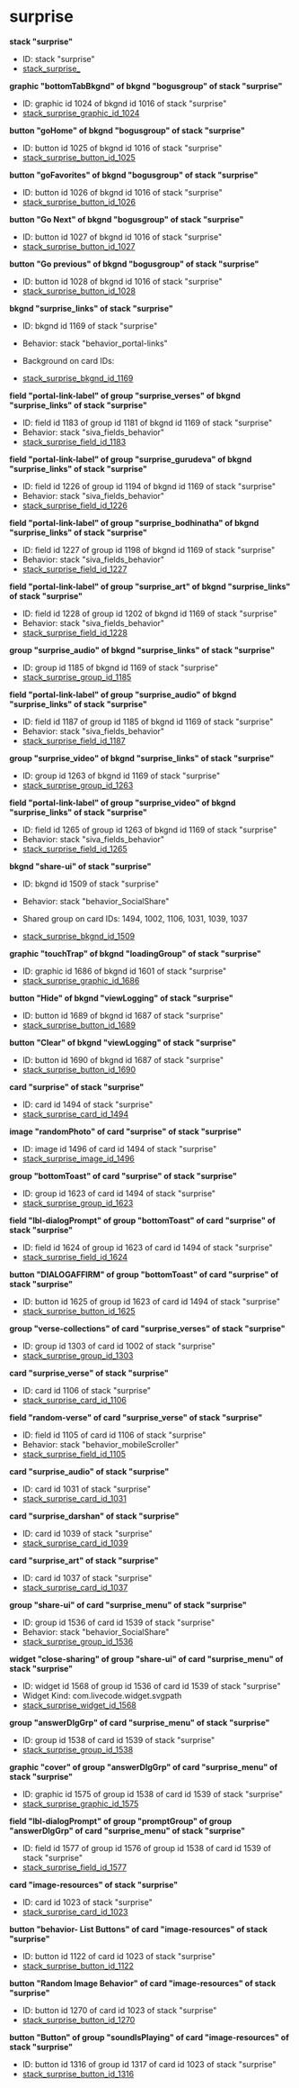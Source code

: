 # surprise
**stack "surprise"**
* ID: stack "surprise"
* [stack_surprise_](./../../ScriptTracker/modules/surprise_Scripts/stack_surprise_.livecodescript)

**graphic "bottomTabBkgnd" of bkgnd "bogusgroup" of stack "surprise"**
* ID: graphic id 1024 of bkgnd id 1016 of stack "surprise"
* [stack_surprise_graphic_id_1024](./../../ScriptTracker/modules/surprise_Scripts/stack_surprise_graphic_id_1024.livecodescript)

**button "goHome" of bkgnd "bogusgroup" of stack "surprise"**
* ID: button id 1025 of bkgnd id 1016 of stack "surprise"
* [stack_surprise_button_id_1025](./../../ScriptTracker/modules/surprise_Scripts/stack_surprise_button_id_1025.livecodescript)

**button "goFavorites" of bkgnd "bogusgroup" of stack "surprise"**
* ID: button id 1026 of bkgnd id 1016 of stack "surprise"
* [stack_surprise_button_id_1026](./../../ScriptTracker/modules/surprise_Scripts/stack_surprise_button_id_1026.livecodescript)

**button "Go Next" of bkgnd "bogusgroup" of stack "surprise"**
* ID: button id 1027 of bkgnd id 1016 of stack "surprise"
* [stack_surprise_button_id_1027](./../../ScriptTracker/modules/surprise_Scripts/stack_surprise_button_id_1027.livecodescript)

**button "Go previous" of bkgnd "bogusgroup" of stack "surprise"**
* ID: button id 1028 of bkgnd id 1016 of stack "surprise"
* [stack_surprise_button_id_1028](./../../ScriptTracker/modules/surprise_Scripts/stack_surprise_button_id_1028.livecodescript)

**bkgnd "surprise_links" of stack "surprise"**
* ID: bkgnd id 1169 of stack "surprise"
* Behavior: stack "behavior_portal-links"

* Background on card IDs: 
* [stack_surprise_bkgnd_id_1169](./../../ScriptTracker/modules/surprise_Scripts/stack_surprise_bkgnd_id_1169.livecodescript)

**field "portal-link-label" of group "surprise_verses" of bkgnd "surprise_links" of stack "surprise"**
* ID: field id 1183 of group id 1181 of bkgnd id 1169 of stack "surprise"
* Behavior: stack "siva_fields_behavior"
* [stack_surprise_field_id_1183](./../../ScriptTracker/modules/surprise_Scripts/stack_surprise_field_id_1183.livecodescript)

**field "portal-link-label" of group "surprise_gurudeva" of bkgnd "surprise_links" of stack "surprise"**
* ID: field id 1226 of group id 1194 of bkgnd id 1169 of stack "surprise"
* Behavior: stack "siva_fields_behavior"
* [stack_surprise_field_id_1226](./../../ScriptTracker/modules/surprise_Scripts/stack_surprise_field_id_1226.livecodescript)

**field "portal-link-label" of group "surprise_bodhinatha" of bkgnd "surprise_links" of stack "surprise"**
* ID: field id 1227 of group id 1198 of bkgnd id 1169 of stack "surprise"
* Behavior: stack "siva_fields_behavior"
* [stack_surprise_field_id_1227](./../../ScriptTracker/modules/surprise_Scripts/stack_surprise_field_id_1227.livecodescript)

**field "portal-link-label" of group "surprise_art" of bkgnd "surprise_links" of stack "surprise"**
* ID: field id 1228 of group id 1202 of bkgnd id 1169 of stack "surprise"
* Behavior: stack "siva_fields_behavior"
* [stack_surprise_field_id_1228](./../../ScriptTracker/modules/surprise_Scripts/stack_surprise_field_id_1228.livecodescript)

**group "surprise_audio" of bkgnd "surprise_links" of stack "surprise"**
* ID: group id 1185 of bkgnd id 1169 of stack "surprise"
* [stack_surprise_group_id_1185](./../../ScriptTracker/modules/surprise_Scripts/stack_surprise_group_id_1185.livecodescript)

**field "portal-link-label" of group "surprise_audio" of bkgnd "surprise_links" of stack "surprise"**
* ID: field id 1187 of group id 1185 of bkgnd id 1169 of stack "surprise"
* Behavior: stack "siva_fields_behavior"
* [stack_surprise_field_id_1187](./../../ScriptTracker/modules/surprise_Scripts/stack_surprise_field_id_1187.livecodescript)

**group "surprise_video" of bkgnd "surprise_links" of stack "surprise"**
* ID: group id 1263 of bkgnd id 1169 of stack "surprise"
* [stack_surprise_group_id_1263](./../../ScriptTracker/modules/surprise_Scripts/stack_surprise_group_id_1263.livecodescript)

**field "portal-link-label" of group "surprise_video" of bkgnd "surprise_links" of stack "surprise"**
* ID: field id 1265 of group id 1263 of bkgnd id 1169 of stack "surprise"
* Behavior: stack "siva_fields_behavior"
* [stack_surprise_field_id_1265](./../../ScriptTracker/modules/surprise_Scripts/stack_surprise_field_id_1265.livecodescript)

**bkgnd "share-ui" of stack "surprise"**
* ID: bkgnd id 1509 of stack "surprise"
* Behavior: stack "behavior_SocialShare"

* Shared group on card IDs: 1494, 1002, 1106, 1031, 1039, 1037
* [stack_surprise_bkgnd_id_1509](./../../ScriptTracker/modules/surprise_Scripts/stack_surprise_bkgnd_id_1509.livecodescript)

**graphic "touchTrap" of bkgnd "loadingGroup" of stack "surprise"**
* ID: graphic id 1686 of bkgnd id 1601 of stack "surprise"
* [stack_surprise_graphic_id_1686](./../../ScriptTracker/modules/surprise_Scripts/stack_surprise_graphic_id_1686.livecodescript)

**button "Hide" of bkgnd "viewLogging" of stack "surprise"**
* ID: button id 1689 of bkgnd id 1687 of stack "surprise"
* [stack_surprise_button_id_1689](./../../ScriptTracker/modules/surprise_Scripts/stack_surprise_button_id_1689.livecodescript)

**button "Clear" of bkgnd "viewLogging" of stack "surprise"**
* ID: button id 1690 of bkgnd id 1687 of stack "surprise"
* [stack_surprise_button_id_1690](./../../ScriptTracker/modules/surprise_Scripts/stack_surprise_button_id_1690.livecodescript)

**card "surprise" of stack "surprise"**
* ID: card id 1494 of stack "surprise"
* [stack_surprise_card_id_1494](./../../ScriptTracker/modules/surprise_Scripts/stack_surprise_card_id_1494.livecodescript)

**image "randomPhoto" of card "surprise" of stack "surprise"**
* ID: image id 1496 of card id 1494 of stack "surprise"
* [stack_surprise_image_id_1496](./../../ScriptTracker/modules/surprise_Scripts/stack_surprise_image_id_1496.livecodescript)

**group "bottomToast" of card "surprise" of stack "surprise"**
* ID: group id 1623 of card id 1494 of stack "surprise"
* [stack_surprise_group_id_1623](./../../ScriptTracker/modules/surprise_Scripts/stack_surprise_group_id_1623.livecodescript)

**field "lbl-dialogPrompt" of group "bottomToast" of card "surprise" of stack "surprise"**
* ID: field id 1624 of group id 1623 of card id 1494 of stack "surprise"
* [stack_surprise_field_id_1624](./../../ScriptTracker/modules/surprise_Scripts/stack_surprise_field_id_1624.livecodescript)

**button "DIALOGAFFIRM" of group "bottomToast" of card "surprise" of stack "surprise"**
* ID: button id 1625 of group id 1623 of card id 1494 of stack "surprise"
* [stack_surprise_button_id_1625](./../../ScriptTracker/modules/surprise_Scripts/stack_surprise_button_id_1625.livecodescript)

**group "verse-collections" of card "surprise_verses" of stack "surprise"**
* ID: group id 1303 of card id 1002 of stack "surprise"
* [stack_surprise_group_id_1303](./../../ScriptTracker/modules/surprise_Scripts/stack_surprise_group_id_1303.livecodescript)

**card "surprise_verse" of stack "surprise"**
* ID: card id 1106 of stack "surprise"
* [stack_surprise_card_id_1106](./../../ScriptTracker/modules/surprise_Scripts/stack_surprise_card_id_1106.livecodescript)

**field "random-verse" of card "surprise_verse" of stack "surprise"**
* ID: field id 1105 of card id 1106 of stack "surprise"
* Behavior: stack "behavior_mobileScroller"
* [stack_surprise_field_id_1105](./../../ScriptTracker/modules/surprise_Scripts/stack_surprise_field_id_1105.livecodescript)

**card "surprise_audio" of stack "surprise"**
* ID: card id 1031 of stack "surprise"
* [stack_surprise_card_id_1031](./../../ScriptTracker/modules/surprise_Scripts/stack_surprise_card_id_1031.livecodescript)

**card "surprise_darshan" of stack "surprise"**
* ID: card id 1039 of stack "surprise"
* [stack_surprise_card_id_1039](./../../ScriptTracker/modules/surprise_Scripts/stack_surprise_card_id_1039.livecodescript)

**card "surprise_art" of stack "surprise"**
* ID: card id 1037 of stack "surprise"
* [stack_surprise_card_id_1037](./../../ScriptTracker/modules/surprise_Scripts/stack_surprise_card_id_1037.livecodescript)

**group "share-ui" of card "surprise_menu" of stack "surprise"**
* ID: group id 1536 of card id 1539 of stack "surprise"
* Behavior: stack "behavior_SocialShare"
* [stack_surprise_group_id_1536](./../../ScriptTracker/modules/surprise_Scripts/stack_surprise_group_id_1536.livecodescript)

**widget "close-sharing" of group "share-ui" of card "surprise_menu" of stack "surprise"**
* ID: widget id 1568 of group id 1536 of card id 1539 of stack "surprise"
* Widget Kind: com.livecode.widget.svgpath
* [stack_surprise_widget_id_1568](./../../ScriptTracker/modules/surprise_Scripts/stack_surprise_widget_id_1568.livecodescript)

**group "answerDlgGrp" of card "surprise_menu" of stack "surprise"**
* ID: group id 1538 of card id 1539 of stack "surprise"
* [stack_surprise_group_id_1538](./../../ScriptTracker/modules/surprise_Scripts/stack_surprise_group_id_1538.livecodescript)

**graphic "cover" of group "answerDlgGrp" of card "surprise_menu" of stack "surprise"**
* ID: graphic id 1575 of group id 1538 of card id 1539 of stack "surprise"
* [stack_surprise_graphic_id_1575](./../../ScriptTracker/modules/surprise_Scripts/stack_surprise_graphic_id_1575.livecodescript)

**field "lbl-dialogPrompt" of group "promptGroup" of group "answerDlgGrp" of card "surprise_menu" of stack "surprise"**
* ID: field id 1577 of group id 1576 of group id 1538 of card id 1539 of stack "surprise"
* [stack_surprise_field_id_1577](./../../ScriptTracker/modules/surprise_Scripts/stack_surprise_field_id_1577.livecodescript)

**card "image-resources" of stack "surprise"**
* ID: card id 1023 of stack "surprise"
* [stack_surprise_card_id_1023](./../../ScriptTracker/modules/surprise_Scripts/stack_surprise_card_id_1023.livecodescript)

**button "behavior- List Buttons" of card "image-resources" of stack "surprise"**
* ID: button id 1122 of card id 1023 of stack "surprise"
* [stack_surprise_button_id_1122](./../../ScriptTracker/modules/surprise_Scripts/stack_surprise_button_id_1122.livecodescript)

**button "Random Image Behavior" of card "image-resources" of stack "surprise"**
* ID: button id 1270 of card id 1023 of stack "surprise"
* [stack_surprise_button_id_1270](./../../ScriptTracker/modules/surprise_Scripts/stack_surprise_button_id_1270.livecodescript)

**button "Button" of group "soundIsPlaying" of card "image-resources" of stack "surprise"**
* ID: button id 1316 of group id 1317 of card id 1023 of stack "surprise"
* [stack_surprise_button_id_1316](./../../ScriptTracker/modules/surprise_Scripts/stack_surprise_button_id_1316.livecodescript)

